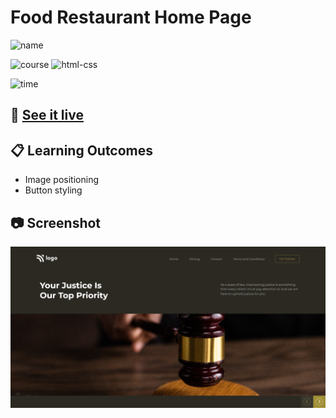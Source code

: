 # Food Restaurant Home Page

![name](https://img.shields.io/badge/Khurram-Iqbal-blue)

![course](https://img.shields.io/badge/-full--stack--js--bootcamp-red)
![html-css](https://img.shields.io/badge/HTML%20%2F%20CSS-Project--3-green)

![time](https://img.shields.io/badge/time--to--complete-2--hrs--approx.-yellowgreen)

## :link: [See it live](https://fullstack-js-bc-project-03.netlify.app/)


## :clipboard: Learning Outcomes 

- Image positioning
- Button styling

## :camera: Screenshot

![screenshot](./screenshot.png)